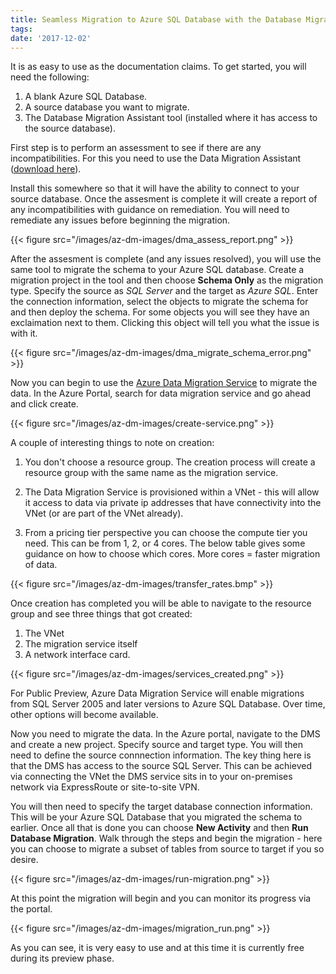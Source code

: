```yaml
---
title: Seamless Migration to Azure SQL Database with the Database Migration Service
tags:
date: '2017-12-02'
---
```

<!--more-->
It is as easy to use as the documentation claims. To get started, you will need the following:

1. A blank Azure SQL Database.
2. A source database you want to migrate.
3. The Database Migration Assistant tool (installed where it has access to the source database).

First step is to perform an assessment to see if there are any incompatibilities. For this you need to use the Data Migration Assistant ([download here](https://www.microsoft.com/en-us/download/details.aspx?id=53595)). 

Install this somewhere so that it will have the ability to connect to your source database. Once the assesment is complete it will create a report of any incompatibilities with guidance on remediation. You will need to remediate any issues before beginning the migration.

{{< figure src="/images/az-dm-images/dma_assess_report.png" >}}

After the assesment is complete (and any issues resolved), you will use the same tool to migrate the schema to your Azure SQL database. Create a migration project in the tool and then choose **Schema Only** as the migration type. Specify the source as *SQL Server* and the target as *Azure SQL*. Enter the connection information, select the objects to migrate the schema for and then deploy the schema. For some objects you will see they have an exclaimation next to them. Clicking this object will tell you what the issue is with it. 

{{< figure src="/images/az-dm-images/dma_migrate_schema_error.png" >}}

Now you can begin to use the [Azure Data Migration Service](https://azure.microsoft.com/en-us/services/database-migration/) to migrate the data. In the Azure Portal, search for data migration service and go ahead and click create.

{{< figure src="/images/az-dm-images/create-service.png" >}}

A couple of interesting things to note on creation:

1. You don't choose a resource group. The creation process will create a resource group with the same name as the migration service. 

2. The Data Migration Service is provisioned within a VNet - this will allow it access to data via private ip addresses that have connectivity into the VNet (or are part of the VNet already).

3. From a pricing tier perspective you can choose the compute tier you  need. This can be from 1, 2, or 4 cores. The below table gives some guidance on how to choose which cores. More cores = faster migration of data.

{{< figure src="/images/az-dm-images/transfer_rates.bmp" >}}

Once creation has completed you will be able to navigate to the resource group and see three things that got created:

1. The VNet
2. The migration service itself
3. A network interface card.

{{< figure src="/images/az-dm-images/services_created.png" >}}

For Public Preview, Azure Data Migration Service will enable migrations from SQL Server 2005 and later versions to Azure SQL Database. Over time, other options will become available.

Now you need to migrate the data. In the Azure portal, navigate to the DMS and create a new project. Specify source and target type. You will then need to define the source connnection information. The key thing here is that the DMS has access to the source SQL Server. This can be achieved via connecting the VNet the DMS service sits in to your on-premises network via ExpressRoute or site-to-site VPN. 

You will then need to specify the target database connection information. This will be your Azure SQL Database that you migrated the schema to earlier. Once all that is done you can choose **New Activity** and then **Run Database Migration**. Walk through the steps and begin the migration - here you can choose to migrate a subset of tables from source to target if you so desire.

{{< figure src="/images/az-dm-images/run-migration.png" >}}

At this point the migration will begin and you can monitor its progress via the portal. 

{{< figure src="/images/az-dm-images/migration_run.png" >}}

As you can see, it is very easy to use and at this time it is currently free during its preview phase.


